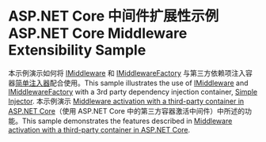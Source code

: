 # <a name="aspnet-core-middleware-extensibility-sample"></a><span data-ttu-id="fdee3-101">ASP.NET Core 中间件扩展性示例</span><span class="sxs-lookup"><span data-stu-id="fdee3-101">ASP.NET Core Middleware Extensibility Sample</span></span>

<span data-ttu-id="fdee3-102">本示例演示如何将 [IMiddleware](https://docs.microsoft.com/dotnet/api/microsoft.aspnetcore.http.imiddleware) 和 [IMiddlewareFactory](https://docs.microsoft.com/dotnet/api/microsoft.aspnetcore.http.imiddlewarefactory) 与第三方依赖项注入容器[简单注入器](https://simpleinjector.org)配合使用。</span><span class="sxs-lookup"><span data-stu-id="fdee3-102">This sample illustrates the use of [IMiddleware](https://docs.microsoft.com/dotnet/api/microsoft.aspnetcore.http.imiddleware) and [IMiddlewareFactory](https://docs.microsoft.com/dotnet/api/microsoft.aspnetcore.http.imiddlewarefactory) with a 3rd party dependency injection container, [Simple Injector](https://simpleinjector.org).</span></span> <span data-ttu-id="fdee3-103">本示例演示 [Middleware activation with a third-party container in ASP.NET Core](https://docs.microsoft.com/aspnet/core/fundamentals/middleware/extensibility-third-party-container)（使用 ASP.NET Core 中的第三方容器激活中间件）中所述的功能。</span><span class="sxs-lookup"><span data-stu-id="fdee3-103">This sample demonstrates the features described in [Middleware activation with a third-party container in ASP.NET Core](https://docs.microsoft.com/aspnet/core/fundamentals/middleware/extensibility-third-party-container).</span></span>
